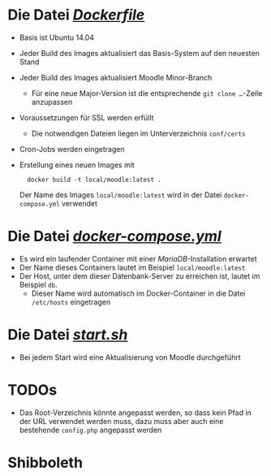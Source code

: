 Die Datei *[Dockerfile](https://fizban02.rz.tu-harburg.de/Docker/moodle/blob/master/Dockerfile)*
==

- Basis ist Ubuntu 14.04
- Jeder Build des Images aktualisiert das Basis-System auf den neuesten Stand
- Jeder Build des Images aktualisiert Moodle Minor-Branch
  - Für eine neue Major-Version ist die entsprechende `git clone …`-Zeile anzupassen
- Voraussetzungen für SSL werden erfüllt
  - Die notwendigen Dateien liegen im Unterverzeichnis `conf/certs`
- Cron-Jobs werden eingetragen

- Erstellung eines neuen Images mit

        docker build -t local/moodle:latest .

    Der Name des Images `local/moodle:latest` wird in der Datei `docker-compose.yml` verwendet


Die Datei *[docker-compose.yml](https://fizban02.rz.tu-harburg.de/Docker/moodle/blob/master/docker-compose.yml)*
==============================

- Es wird ein laufender Container mit einer *MariaDB*-Installation erwartet
- Der Name dieses Containers lautet im Beispiel `local/moodle:latest`
- Der Host, unter dem dieser Datenbank-Server zu erreichen ist, lautet im Beispiel `db`.
  - Dieser Name wird automatisch im Docker-Container in die Datei `/etc/hosts` eingetragen

Die Datei *[start.sh](https://fizban02.rz.tu-harburg.de/Docker/moodle/blob/master/start.sh)*
==

- Bei jedem Start wird eine Aktualisierung von Moodle durchgeführt


TODOs
==

- Das Root-Verzeichnis könnte angepasst werden, so dass kein Pfad in der URL verwendet werden muss, dazu muss aber auch eine bestehende `config.php` angepasst werden

# Shibboleth
